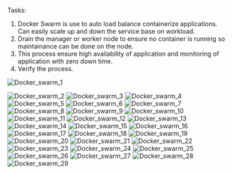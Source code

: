 Tasks:
1. Docker Swarm is use to auto load balance containerize applications. Can easily scale up and down the service base on workload.
2. Drain the manager or worker node to ensure no container is running so maintainance can be done on the node.
3. This process ensure high availability of application and monitoring of application with zero down time.
4. Verify the process.

![Docker_swarm_1](https://github.com/Denogithub/Portainer_Project/assets/118014979/457c3ddd-dc72-4349-8800-542a7891beaf)

![Docker_swarm_2](https://github.com/Denogithub/Portainer_Project/assets/118014979/c20c9f32-4cff-4480-bcb4-b7a06a6f931b)
![Docker_swarm_3](https://github.com/Denogithub/Portainer_Project/assets/118014979/46bd226e-3055-469c-80bf-d5b20ed7b04f)
![Docker_swarm_4](https://github.com/Denogithub/Portainer_Project/assets/118014979/1a80813c-0130-40ff-981e-fa7dc01d4e47)
![Docker_swarm_5](https://github.com/Denogithub/Portainer_Project/assets/118014979/cbd217d8-fc2a-4778-8ba1-1c044ae332e4)
![Docker_swarm_6](https://github.com/Denogithub/Portainer_Project/assets/118014979/afb65c0d-db0c-4ba1-a789-dda589831d2e)
![Docker_swarm_7](https://github.com/Denogithub/Portainer_Project/assets/118014979/9856086f-b4d0-48fe-bad4-ed9cd797d859)
![Docker_swarm_8](https://github.com/Denogithub/Portainer_Project/assets/118014979/1d26d9b3-b02d-4574-b4cb-c5cab4325a64)
![Docker_swarm_9](https://github.com/Denogithub/Portainer_Project/assets/118014979/a2fe6122-2d87-4418-8c49-08b1aced8035)
![Docker_swarm_10](https://github.com/Denogithub/Portainer_Project/assets/118014979/0d8a9684-f5df-48b4-ba72-5de08cb88273)
![Docker_swarm_11](https://github.com/Denogithub/Portainer_Project/assets/118014979/24c22518-29a8-4067-b103-8c52821b9ec3)
![Docker_swarm_12](https://github.com/Denogithub/Portainer_Project/assets/118014979/472ba711-7185-4d51-991e-61aaf816a8b7)
![Docker_swarm_13](https://github.com/Denogithub/Portainer_Project/assets/118014979/f50cff4d-f4f2-4877-b007-9b69651131eb)
![Docker_swarm_14](https://github.com/Denogithub/Portainer_Project/assets/118014979/1348f4de-cf03-4594-b8c8-c49327ea2c31)
![Docker_swarm_15](https://github.com/Denogithub/Portainer_Project/assets/118014979/de12ef63-fb67-4e13-9ae5-056c1377403c)
![Docker_swarm_16](https://github.com/Denogithub/Portainer_Project/assets/118014979/073a1ec4-ef02-497c-afe0-964aa34cb4b6)
![Docker_swarm_17](https://github.com/Denogithub/Portainer_Project/assets/118014979/6c0061b2-c41e-497d-9258-79644c6e21db)
![Docker_swarm_18](https://github.com/Denogithub/Portainer_Project/assets/118014979/50a25ae1-de13-466d-841c-0746a42e949f)
![Docker_swarm_19](https://github.com/Denogithub/Portainer_Project/assets/118014979/138bae99-1e97-4c94-9df4-2b37a0de407d)
![Docker_swarm_20](https://github.com/Denogithub/Portainer_Project/assets/118014979/529fe633-768c-4863-ba05-3d3a36a7b6c6)
![Docker_swarm_21](https://github.com/Denogithub/Portainer_Project/assets/118014979/219a5491-c449-4434-bbca-e4e5c20b1c29)
![Docker_swarm_22](https://github.com/Denogithub/Portainer_Project/assets/118014979/3ab46b1e-b554-4aa4-9041-b2febed2042d)
![Docker_swarm_23](https://github.com/Denogithub/Portainer_Project/assets/118014979/5c9348e7-f4d7-4afa-974d-c37a5010508e)
![Docker_swarm_24](https://github.com/Denogithub/Portainer_Project/assets/118014979/f8ddfefa-fa9a-41f2-aaee-4a5783be1514)
![Docker_swarm_25](https://github.com/Denogithub/Portainer_Project/assets/118014979/21a85ecc-da84-4325-bfdb-5773a6ad41a3)
![Docker_swarm_26](https://github.com/Denogithub/Portainer_Project/assets/118014979/31145572-ca5b-40ea-98c7-fa39bcf2299d)
![Docker_swarm_27](https://github.com/Denogithub/Portainer_Project/assets/118014979/8a476200-5062-479e-bc19-76247371dffa)
![Docker_swarm_28](https://github.com/Denogithub/Portainer_Project/assets/118014979/ec03ad26-b97e-4ead-98e0-39365b7e1274)
![Docker_swarm_29](https://github.com/Denogithub/Portainer_Project/assets/118014979/8bc1fa5d-7b9c-479a-a479-b9bf1069a060)
